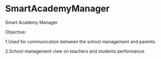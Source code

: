 SmartAcademyManager
===================

Smart Academy Manager

Objective:

1.Used for communication between the school management and parents.

2.School management view on teachers and students performance.
